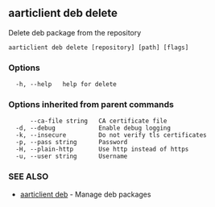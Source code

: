 ## aarticlient deb delete

Delete deb package from the repository

```
aarticlient deb delete [repository] [path] [flags]
```

### Options

```
  -h, --help   help for delete
```

### Options inherited from parent commands

```
      --ca-file string   CA certificate file
  -d, --debug            Enable debug logging
  -k, --insecure         Do not verify tls certificates
  -p, --pass string      Password
  -H, --plain-http       Use http instead of https
  -u, --user string      Username
```

### SEE ALSO

* [aarticlient deb](aarticlient_deb.md)	 - Manage deb packages

